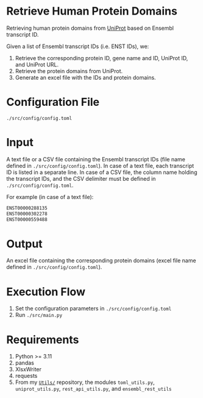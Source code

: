 # Retrieve Human Protein Domains

Retrieving human protein domains from [UniProt](https://www.uniprot.org) based on Ensembl transcript ID.

Given a list of Ensembl transcript IDs (i.e. ENST IDs), we:
1. Retrieve the corresponding protein ID, gene name and ID, UniProt ID, and UniProt URL.
1. Retrieve the protein domains from UniProt.
1. Generate an excel file with the IDs and protein domains.


# Configuration File
`./src/config/config.toml`

# Input
A text file or a CSV file containing the Ensembl transcript IDs (file name defined in `./src/config/config.toml`). In case of a text file, each transcript ID is listed in a separate line. In case of a CSV file, the column name holding the transcript IDs, and the CSV delimiter must be defined in `./src/config/config.toml`.

For example (in case of a text file):
```python 
ENST00000288135
ENST00000302278
ENST00000559488
```

# Output
An excel file containing the corresponding protein domains (excel file name defined in `./src/config/config.toml`).

# Execution Flow
1. Set the configuration parameters in `./src/config/config.toml`
1. Run `./src/main.py`

# Requirements
1. Python >= 3.11
1. pandas
1. XlsxWriter
1. requests
1. From my [`Utils/`](https://github.com/yoramzarai/Utils) repository, the modules `toml_utils.py`, `uniprot_utils.py`, `rest_api_utils.py`, and `ensembl_rest_utils`

